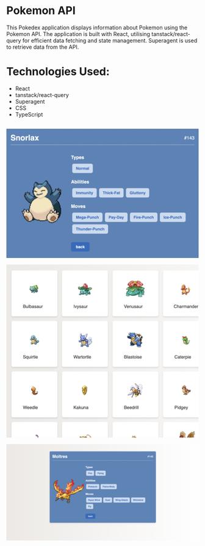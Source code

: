 # Pokemon API

This Pokedex application displays information about Pokemon using the Pokemon API. The application is built with React, utilising tanstack/react-query for efficient data fetching and state management. Superagent is used to retrieve data from the API.

# Technologies Used:
* React
* tanstack/react-query
* Superagent
* CSS
* TypeScript

##

![alt text](<image 8.png>)

![alt text](<image 5.png>)

![alt text](<image 4.png>)